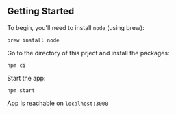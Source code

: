 ## Getting Started

To begin, you'll need to install `node` (using brew):

```console
brew install node
```

Go to the directory of this prject and install the packages:

```console
npm ci
```

Start the app:

```console
npm start
```

App is reachable on `localhost:3000`
